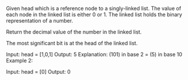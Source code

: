 Given head which is a reference node to a singly-linked list. The value of each node in the linked list is either 0 or 1. The linked list holds the binary representation of a number.

Return the decimal value of the number in the linked list.

The most significant bit is at the head of the linked list.

Input: head = [1,0,1]
Output: 5
Explanation: (101) in base 2 = (5) in base 10
Example 2:

Input: head = [0]
Output: 0

